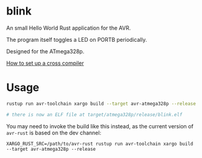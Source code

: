 # blink

An small Hello World Rust application for the AVR.

The program itself toggles a LED on PORTB periodically.

Designed for the ATmega328p.

[How to set up a cross compiler](https://github.com/avr-rust/rust)

# Usage

```bash
rustup run avr-toolchain xargo build --target avr-atmega328p --release

# there is now an ELF file at target/atmega328p/release/blink.elf
```

You may need to invoke the build like this instead, as the current
version of `avr-rust` is based on the dev channel:

```
XARGO_RUST_SRC=/path/to/avr-rust rustup run avr-toolchain xargo build --target avr-atmega328p --release
```
